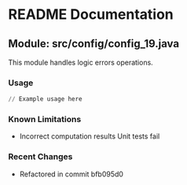 # README Documentation

## Module: src/config/config_19.java

This module handles logic errors operations.

### Usage

```python
// Example usage here
```

### Known Limitations

- Incorrect computation results Unit tests fail

### Recent Changes

- Refactored in commit bfb095d0
